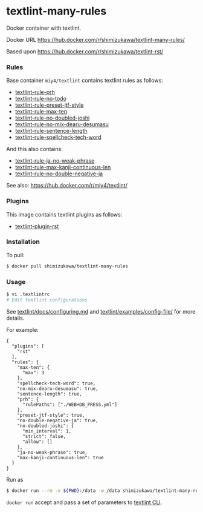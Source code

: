 textlint-many-rules
====================

Docker container with textlint.

Docker URL https://hub.docker.com/r/shimizukawa/textlint-many-rules/

Based upon https://hub.docker.com/r/shimizukawa/textlint-rst/

### Rules

Base container `miy4/textlint` contains textlint rules as follows:

- [textlint-rule-prh](https://www.npmjs.com/package/textlint-rule-prh)
- [textlint-rule-no-todo](https://www.npmjs.com/package/textlint-rule-no-todo)
- [textlint-rule-preset-jtf-style](https://www.npmjs.com/package/textlint-rule-preset-jtf-style)
- [textlint-rule-max-ten](https://www.npmjs.com/package/textlint-rule-max-ten)
- [textlint-rule-no-doubled-joshi](https://www.npmjs.com/package/textlint-rule-no-doubled-joshi)
- [textlint-rule-no-mix-dearu-desumasu](https://www.npmjs.com/package/textlint-rule-no-mix-dearu-desumasu)
- [textlint-rule-sentence-length](https://www.npmjs.com/package/textlint-rule-sentence-length)
- [textlint-rule-spellcheck-tech-word](https://www.npmjs.com/package/textlint-rule-spellcheck-tech-word)

And this also contains:

* [textlint-rule-ja-no-weak-phrase](https://www.npmjs.com/package/textlint-rule-ja-no-weak-phrase)
* [textlint-rule-max-kanji-continuous-len](https://www.npmjs.com/package/textlint-rule-max-kanji-continuous-len)
* [textlint-rule-no-double-negative-ja](https://www.npmjs.com/package/textlint-rule-no-double-negative-ja)


See also: https://hub.docker.com/r/miy4/textlint/

### Plugins

This image contains textlint plugins as follows:

- [textlint-plugin-rst](https://www.npmjs.com/package/textlint-plugin-rst)

### Installation

To pull:

```sh
$ docker pull shimizukawa/textlint-many-rules
```

### Usage

```sh
$ vi .textlintrc
# Edit textlint configurations
```

See [textlint/docs/configuring.md](https://github.com/textlint/textlint/blob/master/docs/configuring.md) and [textlint/examples/config-file/](https://github.com/textlint/textlint/blob/master/examples/config-file) for more details.

For example:

```
{
  "plugins": [
    "rst"
  ],
  "rules": {
    "max-ten": {
      "max": 3
    },
    "spellcheck-tech-word": true,
    "no-mix-dearu-desumasu": true,
    "sentence-length": true,
    "prh": {
      "rulePaths": ["./WEB+DB_PRESS.yml"]
    },
    "preset-jtf-style": true,
    "no-double-negative-ja": true,
    "no-doubled-joshi": {
      "min_interval": 1,
      "strict": false,
      "allow": []
    },
    "ja-no-weak-phrase": true,
    "max-kanji-continuous-len": true
  }
}
```

Run as
```sh
$ docker run --rm -v ${PWD}:/data -w /data shimizukawa/textlint-many-rules <TEXTLINT_ARGS>
```

`docker run` accept and pass a set of parameters to [textlint CLI](https://github.com/textlint/textlint#cli).

